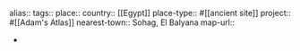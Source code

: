 alias::
tags::
place::
country:: [[Egypt]] 
place-type:: #[[ancient site]] project:: #[[Adam's Atlas]] 
nearest-town:: Sohag, El Balyana
map-url::

-